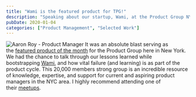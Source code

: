 ```yaml
---
title: "Wami is the featured product for TPG!"
description: "Speaking about our startup, Wami, at the Product Group NYC"
pubDate: 2020-01-04
categories: ["Product Management", "Selected Work"]
---
```


![Aaron Roy - Product Manager](/images/wami-is-the-featured-product-for-tpg-1759632215298.jpeg) It was an absolute blast serving as the [featured product of the month](https://www.meetup.com/TheProductGroup/events/262224867/) for the Product Group here in New York. We had the chance to talk through our lessons learned while bootstrapping [Wami](https://wami.io), and how vital failure (and learning) is as part of the product cycle. This 20,000 members strong group is an incredible resource of knowledge, expertise, and support for current and aspiring product managers in the NYC area. I highly recommend attending one of their [meetups](https://www.meetup.com/TheProductGroup).